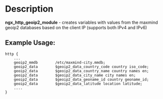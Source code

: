Description
===========

**ngx_http_geoip2_module** - creates variables with values from the maxmind geoip2 databases based on the client IP (supports both IPv4 and IPv6)

## Example Usage:
```
http {
    ...
    geoip2_mmdb        /etc/maxmind-city.mmdb;
    geoip2_data        $geoip2_data_country_code country iso_code;
    geoip2_data        $geoip2_data_country_name country names en;
    geoip2_data        $geoip2_data_city_name city names en;
    geoip2_data        $geoip2_data_geoname_id country geoname_id;
    geoip2_data        $geoip2_data_latitude location latitude;
    ....
}
```
